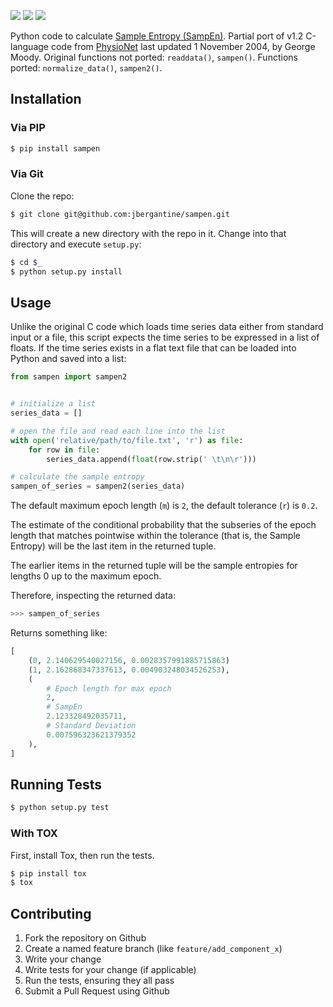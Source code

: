 [![](https://img.shields.io/pypi/v/sampen.svg)](https://pypi.org/project/sampen/) [![](https://img.shields.io/pypi/pyversions/sampen.svg)](https://pypi.org/project/sampen/) [![](https://travis-ci.org/jbergantine/sampen.svg?branch=develop)](https://travis-ci.org/jbergantine/sampen)

Python code to calculate [Sample Entropy (SampEn)](http://www.physionet.org/physiotools/sampen/). Partial port of v1.2 C-language code from [PhysioNet](http://www.physionet.org/physiotools/sampen/c/) last updated 1 November 2004, by George Moody. Original functions not ported: `readdata()`, `sampen()`. Functions ported: `normalize_data()`, `sampen2()`.

Installation
------------

### Via PIP

```sh
$ pip install sampen
```

### Via Git

Clone the repo:

```sh
$ git clone git@github.com:jbergantine/sampen.git
```

This will create a new directory with the repo in it. Change into that directory and execute `setup.py`:

```sh
$ cd $_
$ python setup.py install
```

Usage
-----

Unlike the original C code which loads time series data either from standard input or a file, this script expects the time series to be expressed in a list of floats. If the time series exists in a flat text file that can be loaded into Python and saved into a list:

```py
from sampen import sampen2


# initialize a list
series_data = []

# open the file and read each line into the list
with open('relative/path/to/file.txt', 'r') as file:
    for row in file:
        series_data.append(float(row.strip(' \t\n\r')))

# calculate the sample entropy
sampen_of_series = sampen2(series_data)
```

The default maximum epoch length (`m`) is `2`, the default tolerance (`r`) is `0.2`.

The estimate of the conditional probability that the subseries of the epoch length that matches pointwise within the tolerance (that is, the Sample Entropy) will be the last item in the returned tuple.

The earlier items in the returned tuple will be the sample entropies for lengths 0 up to the maximum epoch.

Therefore, inspecting the returned data:

```py
>>> sampen_of_series
```

Returns something like:

```py
[
    (0, 2.140629540027156, 0.0028357991885715863)
    (1, 2.162868347337613, 0.004903248034526253),
    (
        # Epoch length for max epoch
        2,
        # SampEn
        2.123328492035711,
        # Standard Deviation
        0.007596323621379352
    ),
]
```

Running Tests
-------------

```sh
$ python setup.py test
```

### With TOX

First, install Tox, then run the tests.

```sh
$ pip install tox
$ tox
```

Contributing
------------

1. Fork the repository on Github
2. Create a named feature branch (like `feature/add_component_x`)
3. Write your change
4. Write tests for your change (if applicable)
5. Run the tests, ensuring they all pass
6. Submit a Pull Request using Github

